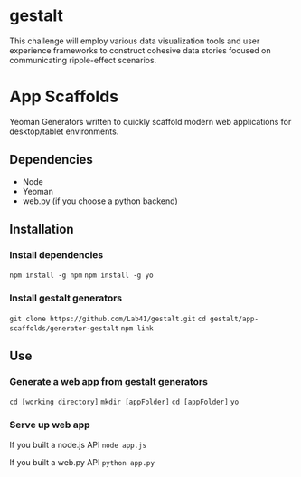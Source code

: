 # gestalt
This challenge will employ various data visualization tools and user experience frameworks to construct cohesive data stories focused on communicating ripple-effect scenarios.

# App Scaffolds
Yeoman Generators written to quickly scaffold modern web applications for desktop/tablet environments.

## Dependencies
* Node
* Yeoman
* web.py (if you choose a python backend)

## Installation

### Install dependencies
`npm install -g npm`
`npm install -g yo`

### Install gestalt generators
`git clone https://github.com/Lab41/gestalt.git`
`cd gestalt/app-scaffolds/generator-gestalt`
`npm link`

## Use

### Generate a web app from gestalt generators
`cd [working directory]`
`mkdir [appFolder]`
`cd [appFolder]`
`yo`

### Serve up web app

If you built a node.js API
`node app.js`

If you built a web.py API
`python app.py`